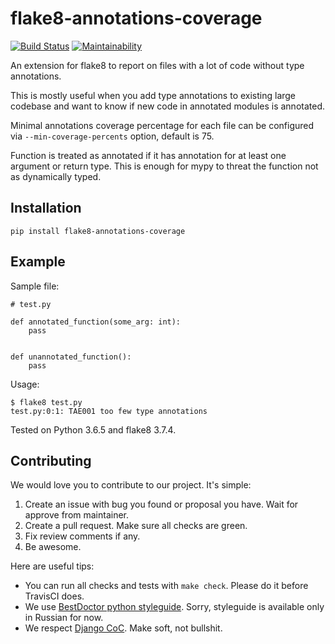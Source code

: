 # flake8-annotations-coverage


[![Build Status](https://travis-ci.org/best-doctor/flake8-annotations-coverage.svg?branch=master)](https://travis-ci.org/best-doctor/flake8-annotations-coverage)
[![Maintainability](https://api.codeclimate.com/v1/badges/8480286aaae1c0612351/maintainability)](https://codeclimate.com/github/best-doctor/flake8-annotations-coverage/maintainability)


An extension for flake8 to report on files with a lot of code
without type annotations.

This is mostly useful when you add type annotations to existing
large codebase and want to know if new code in annotated modules
 is annotated.

Minimal annotations coverage percentage for each file can be configured via
`--min-coverage-percents` option, default is 75.

Function is treated as annotated if it has annotation for at least
one argument or return type. This is enough for mypy to threat the function
not as dynamically typed.

## Installation

    pip install flake8-annotations-coverage


## Example

Sample file:

    # test.py

    def annotated_function(some_arg: int):
        pass


    def unannotated_function():
        pass

Usage:

    $ flake8 test.py
    test.py:0:1: TAE001 too few type annotations

Tested on Python 3.6.5 and flake8 3.7.4.


## Contributing

We would love you to contribute to our project. It's simple:

1. Create an issue with bug you found or proposal you have. Wait for approve from maintainer.
2. Create a pull request. Make sure all checks are green.
3. Fix review comments if any.
4. Be awesome.

Here are useful tips:

- You can run all checks and tests with `make check`. Please do it before TravisCI does.
- We use [BestDoctor python styleguide](https://github.com/best-doctor/guides/blob/master/guides/python_styleguide.md). Sorry, styleguide is available only in Russian for now.
- We respect [Django CoC](https://www.djangoproject.com/conduct/). Make soft, not bullshit.
